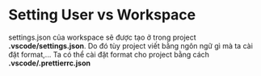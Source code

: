 # Setting User vs Workspace

settings.json của workspace sẽ được tạo ở trong project **.vscode/settings.json**. Do đó tùy project viết bằng ngôn ngữ gì
mà ta cài đặt format,...
Ta có thể cài đặt format cho project bằng cách **.vscode/.prettierrc.json**
